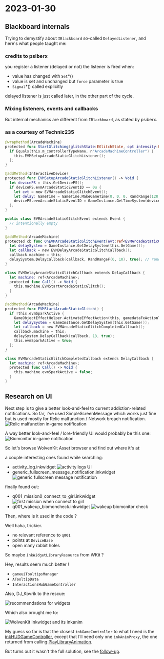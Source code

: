 # 2023-01-30

## Blackboard internals

Trying to demystify about `IBlackboard` so-called `DelayedListener`, and here's what people taught me:

### credits to psiberx

you register a listener (delayed or not)
the listener is fired when:

- value has changed with `Set`*()
- value is set and unchanged but `force` parameter is true
- `Signal`*() called explicitly

delayed listener is just called later, in the other part of the cycle.

### Mixing listeners, events and callbacks

But internal mechanics are different from `IBlackboard`, as stated by psiberx.

### as a courtesy of Technic235

```swift
@wrapMethod(ArcadeMachine)
protected func StartGlitching(glitchState:EGlitchState, opt intensity:Float) -> Void {
  if Equals(this.m_controllerTypeName, n"ArcadeMachineController") {
    this.EVMSetupArcadeStaticGlitchListener();
  };
}

@addMethod(InteractiveDevice)
protected func EVMSetupArcadeStaticGlitchListener() -> Void {
  let devicePS = this.GetDevicePS();
  if devicePS.evmArcadeStaticEventID == 0u {
    let evt = new EVMArcadeStaticGlitchEvent();
    let delay: GameTime = GameTime.MakeGameTime(0, 0, 0, RandRange(120, 301)); // days, hours, opt minutes, opt seconds
    devicePS.evmArcadeStaticEventID = GameInstance.GetTimeSystem(devicePS.GetGameInstance()).RegisterDelayedListener(this, evt, delay, -1);
  };
}

public class EVMArcadeStaticGlitchEvent extends Event {
  // intentionally empty
}

@addMethod(ArcadeMachine)
protected cb func OnEVMArcadeStaticGlitchEvent(evt:ref<EVMArcadeStaticGlitchEvent>) {
  let delaySystem = GameInstance.GetDelaySystem(this.GetGame());
  let callback = new EVMDelayArcadeStaticGlitchCallback();
  callback.machine = this;
  delaySystem.DelayCallback(callback, RandRangeF(0, 10), true); // randomize start times
}

class EVMDelayArcadeStaticGlitchCallback extends DelayCallback {
  let machine: ref<ArcadeMachine>;
  protected func Call() -> Void {
    this.machine.EVMStartArcadeStaticGlitch();
  }
}

@addMethod(ArcadeMachine)
protected func EVMStartArcadeStaticGlitch() {
  if !this.evmSparkActive {
    GameObjectEffectHelper.ActivateEffectAction(this, gamedataFxActionType.Start, n"hack_fx");
    let delaySystem = GameInstance.GetDelaySystem(this.GetGame());
    let callback = new EVMArcadeStaticGlitchCompletedCallback();
    callback.machine = this;
    delaySystem.DelayCallback(callback, 13, true);
    this.evmSparkActive = true;
  };
}

class EVMArcadeStaticGlitchCompletedCallback extends DelayCallback {
  let machine: ref<ArcadeMachine>;
  protected func Call() -> Void {
    this.machine.evmSparkActive = false;
  }
}
```

## Research on UI

Next step is to give a better look-and-feel to current addiction-related notifications.
So far, I've used SimpleScreenMessage which works just fine
but is used mostly for Relic malfunction / Network breach notification.
![Relic malfunction in-game notification](pictures/UI-relic-malfunction.jpg)

A way better look-and-feel / lore-friendly UI would probably be this one:
![Biomonitor in-game notification](./pictures/UI-biomonitor-notifications.png)

So let's browse WolvenKit Asset browser and find out where it's at:

a couple interesting ones found while searching:

- activity_log.inkwidget
  ![activity logs UI](./pictures/inkwidget-activity-log.png)
- generic_fullscreen_message_notification.inkwidget
  ![generic fullscreen message notification](./pictures/inkwidget-generic-fullscreen-message-notification.png)

finally found out:

- q001_mission0_connect_to_girl.inkwidget
  ![first mission when connect to girl](./pictures/inkwidget-q001-mission0-connect-to-girl.png)
- q001_wakeup_biomoncheck.inkwidget
  ![wakeup biomonitor check](./pictures/inkwidget-q001-wakeup_biomoncheck.png)

Then, where is it used in the code ?

Well haha, trickier.

- no relevant reference to `q001`
- points at `DeviceBase`
- open many rabbit holes

So maybe `inkWidgetLibraryResource` from WKit ?

Hey, results seem much better !

- `gameuiTooltipsManager`
- `ATooltipData`
- `InteractionsHubGameController`

Also, DJ_Kovrik to the rescue:

![recommendations for widgets](pictures/ArchiveXL-spawn-and-attach-controller.png)

Which also brought me to:

![WolvenKit inkwidget and its inkanim](./pictures/WK-inkwidget-inkanim.png)

My guess so far is that the closest `inkGameController` to what I need is the [inkHUDGameController](https://jac3km4.github.io/cyberdoc/#34400),
except that I'll need only one `inkAnimProxy`, the one returned from calling [PlayLibraryAnimation](https://jac3km4.github.io/cyberdoc/#18366).

But turns out it wasn't the full solution, see the [follow-up](2023-01-31.md).
